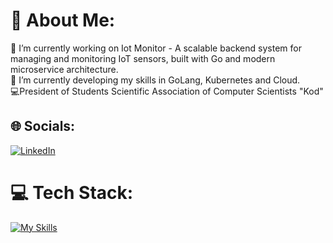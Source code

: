 # 💫 About Me:
🔭 I’m currently working on Iot Monitor - A scalable backend system for managing and monitoring IoT sensors, built with Go and modern microservice architecture.<br>🌱 I’m currently developing my skills in GoLang, Kubernetes and Cloud.<br>💻President of Students Scientific Association of Computer Scientists "Kod"


## 🌐 Socials:
[![LinkedIn](https://skillicons.dev/icons?i=linkedin)](https://linkedin.com/in/fkula123) 

# 💻 Tech Stack:
[![My Skills](https://skillicons.dev/icons?i=html,css,js,vue,ts,tailwind,go,php,laravel,sqlite,mysql,postgres,bash,docker,git,kafka,kubernetes,latex,linux,md,phpstorm,postman,vscode,&perline=3)](https://skillicons.dev)
